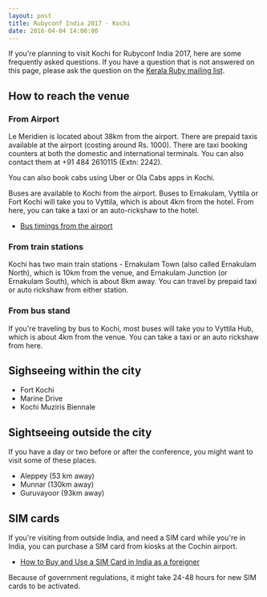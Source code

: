 ```yaml
---
layout: post
title: Rubyconf India 2017 - Kochi
date: 2016-04-04 14:00:00
---
```


If you're planning to visit Kochi for Rubyconf India 2017,
here are some frequently asked questions.
If you have a question that is not answered on this page,
please ask the question on the
[Kerala Ruby mailing list](https://groups.google.com/forum/#!forum/kerala-ruby-users-group).


## How to reach the venue

### From Airport

Le Meridien is located about 38km from the airport. There are prepaid taxis
available at the airport (costing around Rs. 1000). There are taxi booking
counters at both the domestic and international terminals. You can also
contact them at +91 484 2610115 (Extn: 2242).

You can also book cabs using Uber or Ola Cabs apps in Kochi.

Buses are available to Kochi from the airport. Buses to Ernakulam, Vyttila or
Fort Kochi will take you to Vyttila, which is about 4km from the hotel. From
here, you can take a taxi or an auto-rickshaw to the hotel.

* [Bus timings from the airport](http://cial.aero/contents/viewcontent.aspx?linkLvl1Id=17&linkid=103)

### From train stations

Kochi has two main train stations - Ernakulam Town (also called Ernakulam
North), which is 10km from the venue, and Ernakulam Junction (or Ernakulam
South), which is about 8km away. You can travel by prepaid taxi or auto
rickshaw from either station.

### From bus stand

If you're traveling by bus to Kochi, most buses will take you to Vyttila Hub,
which is about 4km from the venue. You can take a taxi or an auto rickshaw
from here.

## Sighseeing within the city

- Fort Kochi
- Marine Drive
- Kochi Muziris Biennale

## Sightseeing outside the city

If you have a day or two before or after the conference,
you might want to visit some of these places.

- Aleppey (53 km away)
- Munnar (130km away)
- Guruvayoor (93km away)

## SIM cards

If you're visiting from outside India, and need a SIM card while you're in India,
you can purchase a SIM card from kiosks at the Cochin airport.

- [How to Buy and Use a SIM Card in India as a foreigner](http://www.padhaaro.com/2013/11/26/buy-use-sim-card-india-foreigner/)

Because of government regulations, it might take 24-48 hours
for new SIM cards to be activated.


